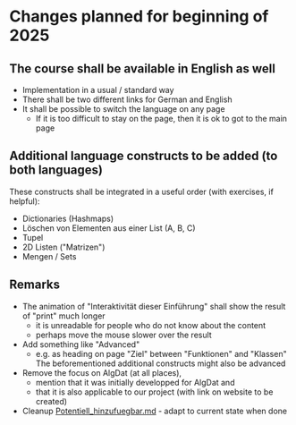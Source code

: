 # Changes planned for beginning of 2025

## The course shall be available in English as well
* Implementation in a usual / standard way
* There shall be two different links for German and English
* It shall be possible to switch the language on any page
  * If it is too difficult to stay on the page, then it is ok to got to the main page

## Additional language constructs to be added (to both languages)
These constructs shall be integrated in a useful order (with exercises, if helpful):
* Dictionaries (Hashmaps)
* Löschen von Elementen aus einer List (A, B, C)
* Tupel
* 2D Listen ("Matrizen")
* Mengen / Sets


## Remarks
* The animation of "Interaktivität dieser Einführung" shall show the result of "print" much longer
  * it is unreadable for people who do not know about the content
  * perhaps move the mouse slower over the result
* Add something like "Advanced"
  * e.g. as heading on page "Ziel" between "Funktionen" and "Klassen"
  The beforementioned additional constructs might also be advanced
* Remove the focus on AlgDat (at all places), 
  * mention that it was initially developped for AlgDat and 
  * that it is also applicable to our project (with link on website to be created)
* Cleanup [Potentiell_hinzufuegbar.md](Potentiell_hinzufuegbar.md) - adapt to current state when done
